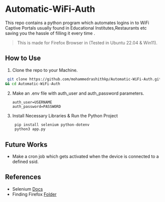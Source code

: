 # Automatic-WiFi-Auth
This repo contains a python program which automates logins in to WiFi Captive Portals usually found in Educational Institutes,Restaurants etc saving you the hassle of filling it every time .
> This is made for Firefox Browser in (Tested in Ubuntu 22.04 & Win11).
## How to Use
1. Clone the repo to your Machine.
```bash
 git clone https://github.com/mohammedrashithkp/Automatic-WiFi-Auth.git
&& cd Automatic-WiFi-Auth
``` 
2. Make an .env file with auth_user and auth_password parameters.
   ```env
   auth_user=USERNAME
   auth_password=PASSWORD
   ```
4. Install Necessary Libraries & Run the Python Project
   ```bash
    pip install selenium python-dotenv
    python3 app.py
   ```
## Future Works
- Make a cron job which gets activated when the device is connected to a defined ssid.
## References
- Selenium [Docs](https://www.selenium.dev/documentation/)
- Finding Firefox [Folder](https://www.howtogeek.com/255587/how-to-find-your-firefox-profile-folder-on-windows-mac-and-linux/)
